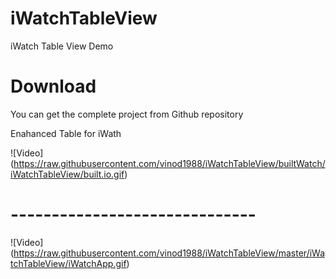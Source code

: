 # iWatchTableView
iWatch Table View Demo

# Download

You can get the complete project from Github repository

Enahanced Table for iWath

![Video] (https://raw.githubusercontent.com/vinod1988/iWatchTableView/builtWatch/iWatchTableView/built.io.gif)

# ------------------------------

![Video] (https://raw.githubusercontent.com/vinod1988/iWatchTableView/master/iWatchTableView/iWatchApp.gif)
